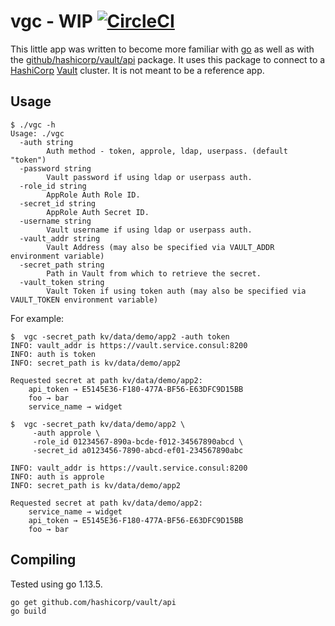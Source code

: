 # vgc - WIP [![CircleCI](https://circleci.com/gh/ykhemani/vgc.svg?style=svg)](https://circleci.com/gh/ykhemani/vgc)

This little app was written to become more familiar with [go](https://golang.org/) as well as with the [github/hashicorp/vault/api](https://godoc.org/github.com/hashicorp/vault/api) package. It uses this package to connect to a [HashiCorp](https://hashicorp.com) [Vault](https://vaultproject.io) cluster. It is not meant to be a reference app.

## Usage

```
$ ./vgc -h
Usage: ./vgc
  -auth string
    	Auth method - token, approle, ldap, userpass. (default "token")
  -password string
    	Vault password if using ldap or userpass auth.
  -role_id string
    	AppRole Auth Role ID.
  -secret_id string
    	AppRole Auth Secret ID.
  -username string
    	Vault username if using ldap or userpass auth.
  -vault_addr string
        Vault Address (may also be specified via VAULT_ADDR environment variable)
  -secret_path string
    	Path in Vault from which to retrieve the secret.
  -vault_token string
        Vault Token if using token auth (may also be specified via VAULT_TOKEN environment variable)
```

For example:

```
$  vgc -secret_path kv/data/demo/app2 -auth token
INFO: vault_addr is https://vault.service.consul:8200
INFO: auth is token
INFO: secret_path is kv/data/demo/app2

Requested secret at path kv/data/demo/app2:
	api_token → E5145E36-F180-477A-BF56-E63DFC9D15BB
	foo → bar
	service_name → widget
```

```
$  vgc -secret_path kv/data/demo/app2 \
     -auth approle \
     -role_id 01234567-890a-bcde-f012-34567890abcd \
     -secret_id a0123456-7890-abcd-ef01-234567890abc

INFO: vault_addr is https://vault.service.consul:8200
INFO: auth is approle
INFO: secret_path is kv/data/demo/app2

Requested secret at path kv/data/demo/app2:
	service_name → widget
	api_token → E5145E36-F180-477A-BF56-E63DFC9D15BB
	foo → bar
```

## Compiling

Tested using go 1.13.5.

```
go get github.com/hashicorp/vault/api
go build
```
